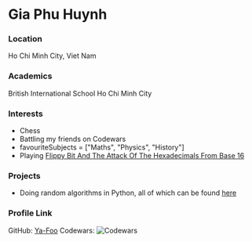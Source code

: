 # Gia Phu Huynh

### Location

Ho Chi Minh City, Viet Nam

### Academics

British International School Ho Chi Minh City

### Interests

- Chess
- Battling my friends on Codewars
- favouriteSubjects = ["Maths", "Physics", "History"]
- Playing [Flippy Bit And The Attack Of The Hexadecimals From Base 16](https://flippybitandtheattackofthehexadecimalsfrombase16.com/)

### Projects

- Doing random algorithms in Python, all of which can be found [here](https://github.com/Ya-Foo)

### Profile Link

GitHub: [Ya-Foo](https://github.com/Ya-Foo)
Codewars: ![Codewars](https://github.r2v.ch/codewars?user=Ya-Foo&stroke=%23BB432C)